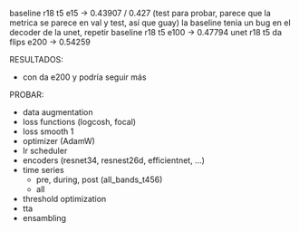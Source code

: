 baseline r18 t5 e15 -> 0.43907 / 0.427 (test para probar, parece que la metrica se parece en val y test, así que guay)
la baseline tenia un bug en el decoder de la unet, repetir
baseline r18 t5 e100 -> 0.47794
unet r18 t5 da flips e200 -> 0.54259

RESULTADOS:

- con da e200 y podría seguir más

PROBAR:

- data augmentation
- loss functions (logcosh, focal)
- loss smooth 1
- optimizer (AdamW)
- lr scheduler
- encoders (resnet34, resnest26d, efficientnet, ...)
- time series
	- pre, during, post (all_bands_t456)
	- all
- threshold optimization
- tta
- ensambling

